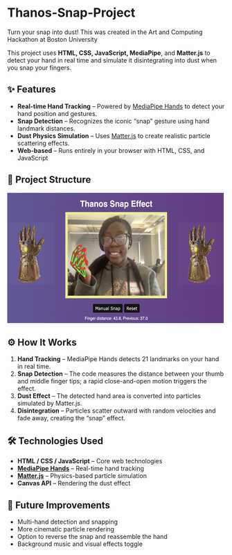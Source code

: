 # Thanos-Snap-Project

Turn your snap into dust!  This was created in the Art and Computing Hackathon at Boston University 

This project uses **HTML, CSS, JavaScript, MediaPipe**, and **Matter.js** to detect your hand in real time and simulate it disintegrating into dust when you snap your fingers.

## ✨ Features

- **Real-time Hand Tracking** – Powered by [MediaPipe Hands](https://developers.google.com/mediapipe/solutions/vision/hand_landmarker) to detect your hand position and gestures.  
- **Snap Detection** – Recognizes the iconic “snap” gesture using hand landmark distances.  
- **Dust Physics Simulation** – Uses [Matter.js](https://brm.io/matter-js/) to create realistic particle scattering effects.  
- **Web-based** – Runs entirely in your browser with HTML, CSS, and JavaScript
## 📂 Project Structure
<img src="https://github.com/briannammatey/Thanos-Snap-Project/blob/main/thanos.png?raw=true" alt="Wordle Logo" width="500" height = "300"/>


## ⚙️ How It Works

1. **Hand Tracking** – MediaPipe Hands detects 21 landmarks on your hand in real time.  
2. **Snap Detection** – The code measures the distance between your thumb and middle finger tips; a rapid close-and-open motion triggers the effect.  
3. **Dust Effect** – The detected hand area is converted into particles simulated by Matter.js.  
4. **Disintegration** – Particles scatter outward with random velocities and fade away, creating the “snap” effect.  

## 🛠️ Technologies Used

- **HTML / CSS / JavaScript** – Core web technologies  
- **[MediaPipe Hands](https://developers.google.com/mediapipe/solutions/vision/hand_landmarker)** – Real-time hand tracking  
- **[Matter.js](https://brm.io/matter-js/)** – Physics-based particle simulation  
- **Canvas API** – Rendering the dust effect  


## 🎯 Future Improvements

- Multi-hand detection and snapping  
- More cinematic particle rendering  
- Option to reverse the snap and reassemble the hand  
- Background music and visual effects toggle  
